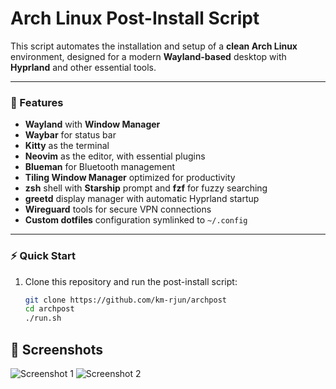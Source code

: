 # Arch Linux Post-Install Script

This script automates the installation and setup of a **clean Arch Linux** environment, designed for a modern **Wayland-based** desktop with **Hyprland** and other essential tools.

---

### 🔧 Features
- **Wayland** with **Window Manager**
- **Waybar** for status bar
- **Kitty** as the terminal
- **Neovim** as the editor, with essential plugins
- **Blueman** for Bluetooth management
- **Tiling Window Manager** optimized for productivity
- **zsh** shell with **Starship** prompt and **fzf** for fuzzy searching
- **greetd** display manager with automatic Hyprland startup
- **Wireguard** tools for secure VPN connections
- **Custom dotfiles** configuration symlinked to `~/.config`

---

### ⚡ Quick Start
1. Clone this repository and run the post-install script:
   ```bash
   git clone https://github.com/km-rjun/archpost
   cd archpost
   ./run.sh

## 📸 Screenshots

![Screenshot 1](screenshots/1.png)
![Screenshot 2](screenshots/2.png)

